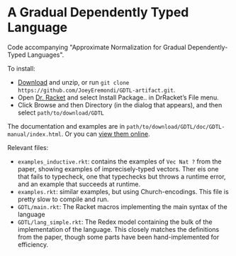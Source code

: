 # A Gradual Dependently Typed Language

Code accompanying "Approximate Normalization for Gradual Dependently-Typed Languages".

To install:


* [Download](https://github.com/JoeyEremondi/GDTL-artifact/archive/master.zip) and unzip, or run `git clone https://github.com/JoeyEremondi/GDTL-artifact.git`. 
* Open [Dr. Racket](https://racket-lang.org/) and select Install Package.. in DrRacket’s File menu.
* Click Browse and then Directory (in the dialog that appears), and then select `path/to/download/GDTL`

The documentation and examples are in `path/to/download/GDTL/doc/GDTL-manual/index.html`.
Or you can [view them online](http://eremondi.com/GDTL-artifact/GDTL/doc/GDTL-manual/index.html).

Relevant files:

* `examples_inductive.rkt`: contains the examples of `Vec Nat ?` from the paper, showing examples of imprecisely-typed vectors. Ther eis one that fails to typecheck, one that typechecks but throws a runtime error, and an example that succeeds at runtime.
* `examples.rkt`: similar examples, but using Church-encodings. This file is pretty slow to compile and run.
* `GDTL/main.rkt`: The Racket macros implementing the main syntax of the language
* `GDTL/lang_simple.rkt`: The Redex model containing the bulk of the implementation of the language. This closely matches the definitions from the paper, though some parts have been hand-implemented for efficiency.
